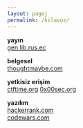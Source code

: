 ```yaml
---
layout: pagej
permalink: /kilavuz/
---
```

**yayın**  
[gen.lib.rus.ec](http://gen.lib.rus.ec)

**belgesel**  
[thoughtmaybe.com](http://thoughtmaybe.com)

**yetkisiz erişim**  
[ctftime.org](http://ctftime.org)
[0x00sec.org](https://0x00sec.org/)

**yazılım**  
[hackerrank.com](http://hackerrank.com)  
[codewars.com](http://codewars.com)  
